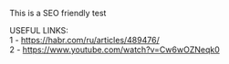 This is a SEO friendly test

USEFUL LINKS: <br>
1 - https://habr.com/ru/articles/489476/ <br>
2 - https://www.youtube.com/watch?v=Cw6wOZNeqk0
